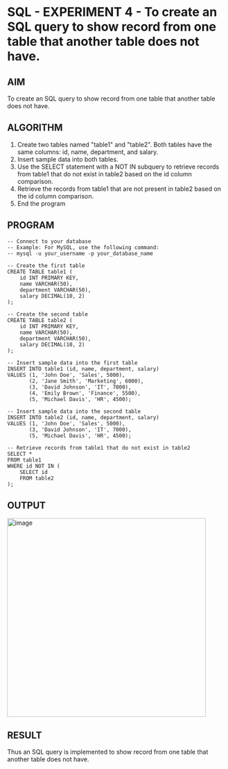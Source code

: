 # SQL - EXPERIMENT 4 - To create an SQL query to show record from one table that another table does not have.
## AIM
To create an SQL query to show record from one table that another table does not have.
## ALGORITHM
1. Create two tables named "table1" and "table2". Both tables have the same columns: id, name, department, and salary.
2. Insert sample data into both tables.
3. Use the SELECT statement with a NOT IN subquery to retrieve records from table1 that do not exist in table2 based on the id column comparison.
4. Retrieve the records from table1 that are not present in table2 based on the id column comparison.
5. End the program
## PROGRAM
```
-- Connect to your database
-- Example: For MySQL, use the following command:
-- mysql -u your_username -p your_database_name

-- Create the first table
CREATE TABLE table1 (
    id INT PRIMARY KEY,
    name VARCHAR(50),
    department VARCHAR(50),
    salary DECIMAL(10, 2)
);

-- Create the second table
CREATE TABLE table2 (
    id INT PRIMARY KEY,
    name VARCHAR(50),
    department VARCHAR(50),
    salary DECIMAL(10, 2)
);

-- Insert sample data into the first table
INSERT INTO table1 (id, name, department, salary)
VALUES (1, 'John Doe', 'Sales', 5000),
       (2, 'Jane Smith', 'Marketing', 6000),
       (3, 'David Johnson', 'IT', 7000),
       (4, 'Emily Brown', 'Finance', 5500),
       (5, 'Michael Davis', 'HR', 4500);

-- Insert sample data into the second table
INSERT INTO table2 (id, name, department, salary)
VALUES (1, 'John Doe', 'Sales', 5000),
       (3, 'David Johnson', 'IT', 7000),
       (5, 'Michael Davis', 'HR', 4500);

-- Retrieve records from table1 that do not exist in table2
SELECT *
FROM table1
WHERE id NOT IN (
    SELECT id
    FROM table2
);

```
## OUTPUT
<img width="458" alt="image" src="https://github.com/Shavedha/SQL-EXP---4/assets/93427376/b9fbaa4d-7d3b-4054-a1f3-dad74da124d3">

## RESULT
Thus an SQL query is implemented to show record from one table that another table does not have.
